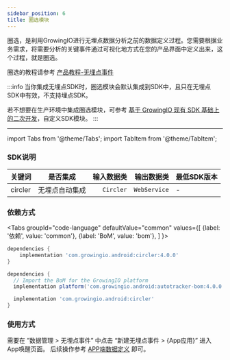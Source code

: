 ```yaml
---
sidebar_position: 6
title: 圈选模块
---
```


圈选，是利用GrowingIO进行无埋点数据分析之前的数据定义过程。您需要根据业务需求，将需要分析的关键事件通过可视化地方式在您的产品界面中定义出来，这个过程，就是圈选。

圈选的教程请参考 [产品教程-无埋点事件](https://docs.growingio.com/op-help/docs/4.0/product-manual/user-behavior-analytics/data-management/data-management/auto-track/app-data-definition)

:::info
当你集成无埋点SDK时，圈选模块会默认集成到SDK中，且只在无埋点SDK中有效，不支持埋点SDK。

若不想要在生产环境中集成圈选模块，可参考 [基于 GrowingIO 现有 SDK 基础上的二次开发](/blog/custom%20android%20sdk)，自定义SDK模块。
:::

--------
import Tabs from '@theme/Tabs';
import TabItem from '@theme/TabItem';

### SDK说明
| 关键词   | 是否集成|  输入数据类 | 输出数据类 | 最低SDK版本 |
| :------- | :------:   | --:|  ---:| :---|
| circler  | 无埋点自动集成 | `Circler` | `WebService` | - |

### 依赖方式
<Tabs
  groupId="code-language"
  defaultValue="common"
  values={[
    {label: '依赖', value: 'common'},
    {label: 'BoM', value: 'bom'},
  ]
}>

<TabItem value="common">

```groovy
dependencies {
	implementation 'com.growingio.android:circler:4.0.0'
}
```
</TabItem>

<TabItem value="bom">

```groovy
dependencies {
  // Import the BoM for the GrowingIO platform
  implementation platform('com.growingio.android:autotracker-bom:4.0.0')

  implementation 'com.growingio.android:circler'
}
```

</TabItem>
</Tabs>

### 使用方式

需要在 ”数据管理 > 无埋点事件” 中点击 “新建无埋点事件 > {App应用}” 进入App唤醒页面。
后续操作参考 [APP端数据定义](https://docs.growingio.com/op-help/docs/4.0/product-manual/user-behavior-analytics/data-management/data-management/auto-track/app-data-definition) 即可。
